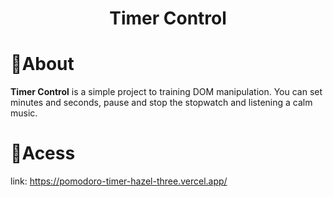 <h1 align="center"> 
    Timer Control
</h1>

# 📖About
**Timer Control** is a simple project to training DOM manipulation. You can set minutes and seconds, pause and 
stop the stopwatch and listening a calm music.

# 👣Acess
link: https://pomodoro-timer-hazel-three.vercel.app/
